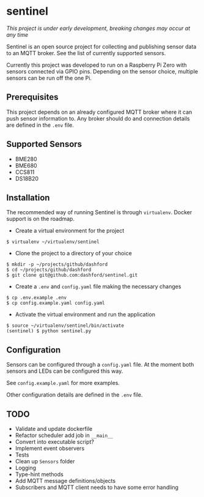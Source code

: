# sentinel

*This project is under early development, breaking changes may occur at any time*

Sentinel is an open source project for collecting and publishing sensor data to an MQTT
broker. See the list of currently supported sensors.

Currently this project was developed to run on a Raspberry Pi Zero with sensors connected via
GPIO pins. Depending on the sensor choice, multiple sensors can be run off the one Pi.

## Prerequisites

This project depends on an already configured MQTT broker where it can push sensor information
to. Any broker should do and connection details are defined in the `.env` file.

## Supported Sensors

- BME280
- BME680
- CCS811
- DS18B20

## Installation

The recommended way of running Sentinel is through `virtualenv`. Docker support is on the roadmap.

- Create a virtual environment for the project

```
$ virtualenv ~/virtualenv/sentinel
```

- Clone the project to a directory of your choice

```
$ mkdir -p ~/projects/github/dashford
$ cd ~/projects/github/dashford
$ git clone git@github.com:dashford/sentinel.git
```

- Create a `.env` and `config.yaml` file making the necessary changes

```
$ cp .env.example .env
$ cp config.example.yaml config.yaml
```

- Activate the virtual environment and run the application

```
$ source ~/virtualenv/sentinel/bin/activate
(sentinel) $ python sentinel.py
```

## Configuration

Sensors can be configured through a `config.yaml` file. At the moment both sensors and LEDs can
be configured this way.

See `config.example.yaml` for more examples.

Other configuration details are defined in the `.env` file.

## TODO

- Validate and update dockerfile
- Refactor scheduler add job in `__main__`
- Convert into executable script?
- Implement event observers
- Tests
- Clean up `Sensors` folder
- Logging
- Type-hint methods
- Add MQTT message definitions/objects
- Subscribers and MQTT client needs to have some error handling